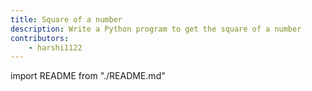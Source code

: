 ```yaml
---
title: Square of a number
description: Write a Python program to get the square of a number
contributors:
    - harshi1122
---
```


import README from "./README.md"

<README />